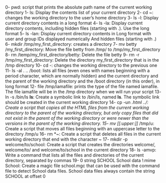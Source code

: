 0- pwd: script that prints the absolute path name of the current working directory
1- ls: Display the contents list of your current directory
2- cd ~: changes the working directory to the user’s home directory
3- ls -l: Display current directory contents in a long format
4- ls -la: Display current directory contents, including hidden files (starting with .). Use the long format
5- ls -lan: Display current directory contents in Long format with user and group IDs displayed numerically And hidden files (starting with .)
6- mkdir /tmp/my_first_directory: creates a directory
7- mv betty /my_first_directory: Move the file betty from /tmp/ to /tmp/my_first_directory
8- rm /temp/my_first_directory/betty: Delete the file betty
9- rm -r /tmp/my_first_directory: Delete the directory my_first_directory that is in the /tmp directory
10- cd -: changes the working directory to the previous one
11- ls -al . .. /boot: lists all files (even ones with names beginning with a period character, which are normally hidden) and the current directory and the parent of the working directory and the /boot directory (in this order), in long format
12- file /tmp/iamafile: prints the type of the file named iamafile. The file iamafile will be in the /tmp directory when we will run your script
13- ln -s /bin/ls __ls__: Create a symbolic link to /bin/ls, named __ls__. The symbolic link should be created in the current working directory
14- cp -un *.html ../: Create a script that copies all the HTML files from the current working directory to the parent of the working directory, but only copy files that did not exist in the parent of the working directory or were newer than the versions in the parent of the working directory.
15- mv [[:upper:]]* /tmp/u: Create a script that moves all files beginning with an uppercase letter to the directory /tmp/u
16- rm *~: Create a script that deletes all files in the current working directory that end with the character ~
17- mkdir -p welcome/to/school: Create a script that creates the directories welcome/, welcome/to/ and welcome/to/school in the current directory
18- ls -amvp: Write a command that lists all the files and directories of the current directory, separated by commas
19- 0 string SCHOOL School data !:mime School: Create a magic file school.mgc that can be used with the command file to detect School data files. School data files always contain the string SCHOOL at offset 0

